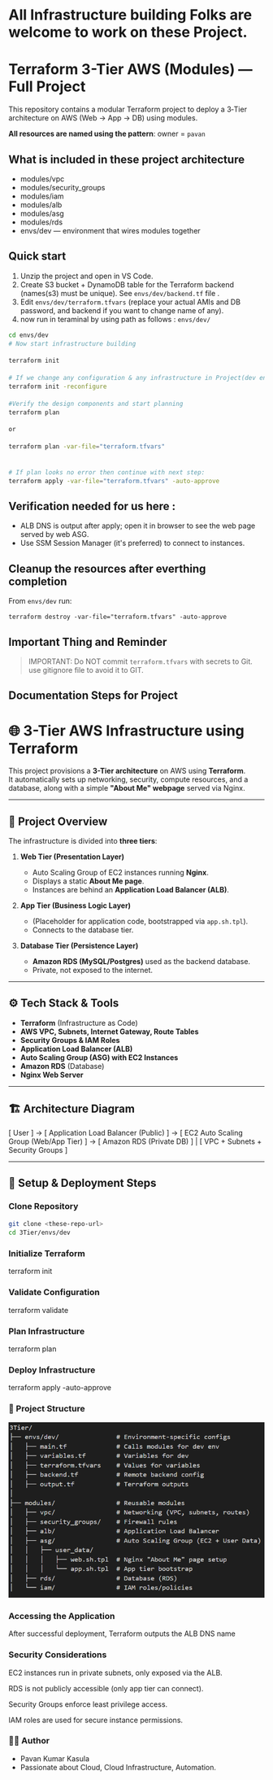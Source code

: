 # All Infrastructure building Folks are welcome to work on these Project.
# Terraform 3-Tier AWS (Modules) — Full Project

This repository contains a modular Terraform project to deploy a 3‑Tier architecture on AWS (Web → App → DB) using modules.

**All resources are named using the pattern**: owner = `pavan`

## What is included in these project architecture
- modules/vpc
- modules/security_groups
- modules/iam
- modules/alb
- modules/asg
- modules/rds
- envs/dev —  environment that wires modules together

## Quick start
1. Unzip the project and open in VS Code.
2. Create S3 bucket + DynamoDB table for the Terraform backend (names(s3) must be unique). See `envs/dev/backend.tf` file .
3. Edit `envs/dev/terraform.tfvars` (replace your actual AMIs and DB password, and backend if you want to change name of any).
4. now run in teraminal by using path as follows :  `envs/dev/`



```bash
cd envs/dev
# Now start infrastructure building

terraform init 

# If we change any configuration & any infrastructure in Project(dev environment) run the command as below : 
terraform init -reconfigure

#Verify the design components and start planning
terraform plan

or 

terraform plan -var-file="terraform.tfvars"


# If plan looks no error then continue with next step:
terraform apply -var-file="terraform.tfvars" -auto-approve
```

## Verification needed for us here :
- ALB DNS is output after apply; open it in browser to see the web page served by web ASG.
- Use SSM Session Manager (it's preferred) to connect to instances.

## Cleanup the resources after everthing completion
From `envs/dev` run:
```
terraform destroy -var-file="terraform.tfvars" -auto-approve
```
## Important Thing and Reminder
> IMPORTANT: Do NOT commit `terraform.tfvars` with secrets to Git.
use gitignore file to avoid it to GIT.




## Documentation Steps for Project

# 🌐 3-Tier AWS Infrastructure using Terraform

This project provisions a **3-Tier architecture** on AWS using **Terraform**.  
It automatically sets up networking, security, compute resources, and a database, along with a simple **"About Me" webpage** served via Nginx.

---

## 📖 Project Overview

The infrastructure is divided into **three tiers**:

1. **Web Tier (Presentation Layer)**  
   - Auto Scaling Group of EC2 instances running **Nginx**.  
   - Displays a static **About Me page**.  
   - Instances are behind an **Application Load Balancer (ALB)**.  

2. **App Tier (Business Logic Layer)**  
   - (Placeholder for application code, bootstrapped via `app.sh.tpl`).  
   - Connects to the database tier.  

3. **Database Tier (Persistence Layer)**  
   - **Amazon RDS (MySQL/Postgres)** used as the backend database.  
   - Private, not exposed to the internet.  

---

## ⚙️ Tech Stack & Tools

- **Terraform** (Infrastructure as Code)
- **AWS VPC, Subnets, Internet Gateway, Route Tables**
- **Security Groups & IAM Roles**
- **Application Load Balancer (ALB)**
- **Auto Scaling Group (ASG) with EC2 Instances**
- **Amazon RDS** (Database)
- **Nginx Web Server**

---

## 🏗️ Architecture Diagram

[ User ] → [ Application Load Balancer (Public) ] → [ EC2 Auto Scaling Group (Web/App Tier) ] → [ Amazon RDS (Private DB) ] | [ VPC + Subnets + Security Groups ]


---

## 🚀 Setup & Deployment Steps

### Clone Repository
```bash
git clone <these-repo-url>
cd 3Tier/envs/dev

```
### Initialize Terraform
terraform init

### Validate Configuration
terraform validate

### Plan Infrastructure
terraform plan

### Deploy Infrastructure
terraform apply -auto-approve

### 📂 Project Structure
![alt text](image.png)

### Accessing the Application
After successful deployment, Terraform outputs the ALB DNS name

### Security Considerations

EC2 instances run in private subnets, only exposed via the ALB.

RDS is not publicly accessible (only app tier can connect).

Security Groups enforce least privilege access.

IAM roles are used for secure instance permissions.


### 👨‍💻 Author

- Pavan Kumar Kasula 
- Passionate about Cloud, Cloud Infrastructure, Automation.












